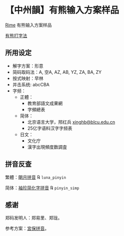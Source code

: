 # 【中州韻】有熊输入方案样品

[Rime](https://rime.im/) 有熊输入方案样品

[有熊打字法](https://github.com/chenlin014/youxiong)

## 所用设定
- 解字方案：形意
- 简码取码法：A, 空A, AZ, AB, YZ, ZA, BA, ZY 
- 按式映射：早林
- 并击系统: abcCBA
- 字频：
  - 正體：
    - 教育部語文成果網
    - 字頻總表
  - 简体：
    - 北京语言大学，邢红兵 xinghb@blcu.edu.cn
    - 25亿字语料汉字字频表
  - 日文：
    - 文化庁
    - 漢字出現頻度数調査

## 拼音反查
繁體：[朙月拼音](https://github.com/rime/rime-luna-pinyin) ℞ `luna_pinyin`

简体：[袖珍简化字拼音](https://github.com/rime/rime-pinyin-simp) ℞ `pinyin_simp`

## 感谢

郑码发明人：郑易里、郑珑。

参考方案：[宮保拼音](https://github.com/rime/rime-combo-pinyin)。
